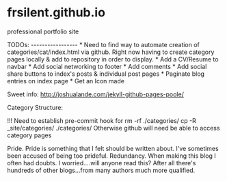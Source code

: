 frsilent.github.io
==================

professional portfolio site


TODOs: -----------------
       * Need to find way to automate creation of categories/cat/index.html via github.
                Right now having to create category pages locally & add to repository in order to display.
       * Add a CV/Resume to navbar
       * Add social networking to footer
       * Add comments
       * Add social share buttons to index's posts & individual post pages
       * Paginate blog entries on index page
       * Get an Icon made



Sweet info: http://joshualande.com/jekyll-github-pages-poole/

Category Structure:

!!!
Need to establish pre-commit hook for
rm -rf ./categories/
cp -R _site/categories/ ./categories/
Otherwise github will need be able to access category pages


Pride. Pride is something that I felt should be written about. I've sometimes been accused of being too prideful.
Redundancy. When making this blog I often had doubts. I worried....will anyone read this? After all there's hundreds of other blogs...from many authors much more qualified.
